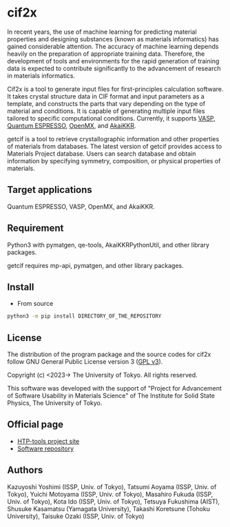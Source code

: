 # cif2x

In recent years, the use of machine learning for predicting material properties and designing substances (known as materials informatics) has gained considerable attention.
The accuracy of machine learning depends heavily on the preparation of appropriate training data.
Therefore, the development of tools and environments for the rapid generation of training data is expected to contribute significantly to the advancement of research in materials informatics.

Cif2x is a tool to generate input files for first-principles calculation software. It takes crystal structure data in CIF format and input parameters as a template, and constructs the parts that vary depending on the type of material and conditions. It is capable of generating multiple input files tailored to specific computational conditions. Currently, it supports [VASP](https://www.vasp.at), [Quantum ESPRESSO](https://www.quantum-espresso.org), [OpenMX](http://www.openmx-square.org), and [AkaiKKR](http://kkr.issp.u-tokyo.ac.jp).

getcif is a tool to retrieve crystallographic information and other properties of materials from databases. The latest version of getcif provides access to Materials Project database. Users can search database and obtain information by specifying symmetry, composition, or physical properties of materials.


## Target applications

Quantum ESPRESSO, VASP, OpenMX, and AkaiKKR.

## Requirement

Python3 with pymatgen, qe-tools, AkaiKKRPythonUtil, and other library packages.

getcif requires mp-api, pymatgen, and other library packages.

## Install

- From source

``` bash
python3 -m pip install DIRECTORY_OF_THE_REPOSITORY
```

## License

The distribution of the program package and the source codes for cif2x follow
GNU General Public License version 3
([GPL v3](https://www.gnu.org/licenses/gpl-3.0.en.html)).

Copyright (c) <2023-> The University of Tokyo. All rights reserved.

This software was developed with the support of
"Project for Advancement of Software Usability in Materials Science"
of The Institute for Solid State Physics, The University of Tokyo.

## Official page

- [HTP-tools project site](https://www.pasums.issp.u-tokyo.ac.jp/htp-tools/)
- [Software repository](https://github.com/issp-center-dev/cif2x)

## Authors

Kazuyoshi Yoshimi (ISSP, Univ. of Tokyo), 
Tatsumi Aoyama (ISSP, Univ. of Tokyo), 
Yuichi Motoyama (ISSP, Univ. of Tokyo), 
Masahiro Fukuda (ISSP, Univ. of Tokyo), 
Kota Ido (ISSP, Univ. of Tokyo), 
Tetsuya Fukushima (AIST), 
Shusuke Kasamatsu (Yamagata University), 
Takashi Koretsune (Tohoku University), 
Taisuke Ozaki (ISSP, Univ. of Tokyo)

